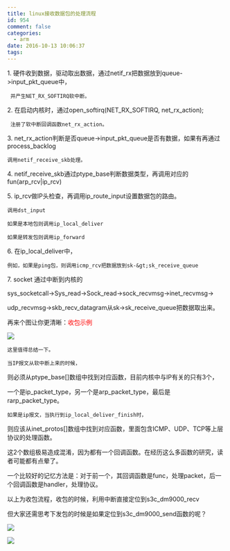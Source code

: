 ```yaml
---
title: linux接收数据包的处理流程
id: 954
comment: false
categories:
  - arm
date: 2016-10-13 10:06:37
tags:
---
```


1\. 硬件收到数据，驱动取出数据，通过netif_rx把数据放到queue-&gt;input_pkt_queue中，

     并产生NET_RX_SOFTIRQ软中断。
<!-- more -->

2\. 在启动内核时，通过open_softirq(NET_RX_SOFTIRQ, net_rx_action);

     注册了软中断回调函数net_rx_action。

3\. net_rx_action判断是否queue-&gt;input_pkt_queue是否有数据，如果有再通过process_backlog

    调用netif_receive_skb处理。

4\. netif_receive_skb通过ptype_base判断数据类型，再调用对应的fun(arp_rcv|ip_rcv)

5\. ip_rcv做IP头检查，再调用ip_route_input设置数据包的路由。

    调用dst_input

    如果是本地包则调用ip_local_deliver

    如果是转发包则调用ip_forward

6\. 在ip_local_deliver中，

    例如，如果是ping包，则调用icmp_rcv把数据放到sk-&gt;sk_receive_queue

7\. socket 通过中断到内核的

   sys_socketcall-&gt;Sys_read-&gt;Sock_read-&gt;sock_recvmsg-&gt;inet_recvmsg-&gt;

   udp_recvmsg-&gt;skb_recv_datagram从sk-&gt;sk_receive_queue把数据取出来。

再来个图让你更清晰：<span style="color:red">收包示例</span>

![](http://www.madhex.com/wp-content/uploads/2017/01/012417_0612_linux1.png)

    这里值得总结一下。

    当IP报文从软中断上来的时候，

则必须从ptype_base[]数组中找到对应函数，目前内核中与IP有关的只有3个，

一个是ip_packet_type，另一个是arp_packet_type，最后是rarp_packet_type。

    如果是ip报文，当执行到ip_local_deliver_finish时，

则应该从inet_protos[]数组中找到对应函数，里面包含ICMP、UDP、TCP等上层协议的处理函数。

这2个数组极易造成混淆，因为都有一个回调函数。在经历这么多函数的研究，读者可能都有点晕了。

一个比较好的记忆方法是：对于前一个，其回调函数是func，处理packet，后一个回调函数是handler，处理协议。

以上为收包流程，收包的时候，利用中断直接定位到s3c_dm9000_recv

但大家还需思考下发包的时候是如果定位到s3c_dm9000_send函数的呢？

![](http://www.madhex.com/wp-content/uploads/2017/01/012417_0612_linux2.jpg)

![](http://www.madhex.com/wp-content/uploads/2017/01/012417_0612_linux3.jpg)
